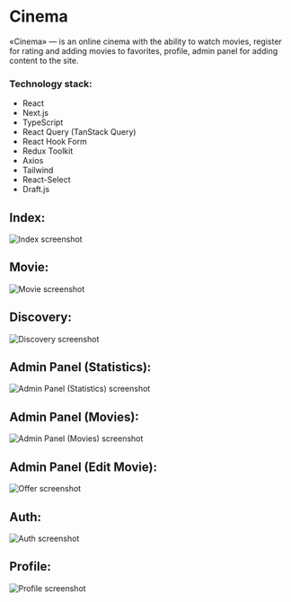 # Cinema

«Cinema» —  is an online cinema with the ability to watch movies, register for rating and adding movies to favorites, profile, admin panel for adding content to the site.


### Technology stack:
- React
- Next.js
- TypeScript
- React Query (TanStack Query)
- React Hook Form
- Redux Toolkit
- Axios
- Tailwind
- React-Select
- Draft.js

## Index:
![Index screenshot](app/assets/images/index.jpg)

## Movie:
![Movie screenshot](app/assets/images/movie.jpg)

## Discovery:
![Discovery screenshot](app/assets/images/discovery.jpg)

## Admin Panel (Statistics):
![Admin Panel (Statistics) screenshot](app/assets/images/statistics.jpg)

## Admin Panel (Movies):
![Admin Panel (Movies) screenshot](app/assets/images/movies.jpg)

## Admin Panel (Edit Movie):
![Offer screenshot](app/assets/images/edt-movie.jpg)

## Auth:
![Auth screenshot](app/assets/images/auth.jpg)

## Profile:
![Profile screenshot](app/assets/images/profile.jpg)
